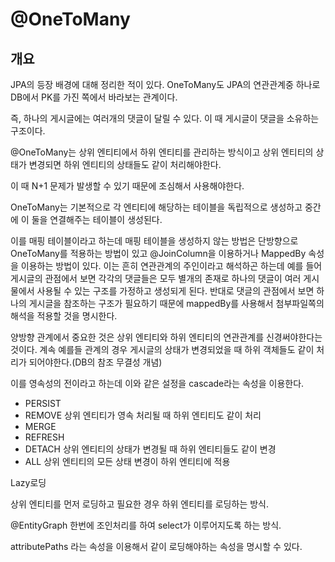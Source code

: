 # @OneToMany

## 개요

JPA의 등장 배경에 대해 정리한 적이 있다. OneToMany도 JPA의 연관관계중 하나로 DB에서 PK를 가진 쪽에서 바라보는 관계이다.

즉, 하나의 게시글에는 여러개의 댓글이 달릴 수 있다. 이 때 게시글이 댓글을 소유하는 구조이다.

@OneToMany는 상위 엔티티에서 하위 엔티티를 관리하는 방식이고 상위 엔티티의 상태가 변경되면 하위 엔티티의 상태들도 같이 처리해야한다.

이 때 N+1 문제가 발생할 수 있기 때문에 조심해서 사용해야한다.

OneToMany는 기본적으로 각 엔티티에 해당하는 테이블을 독립적으로 생성하고 중간에 이 둘을 연결해주는 테이블이 생성된다.

이를 매핑 테이블이라고 하는데 매핑 테이블을 생성하지 않는 방법은 단방향으로 OneToMany를 적용하는 방법이 있고 @JoinColumn을 이용하거나 MappedBy 속성을 이용하는 방법이 있다. 이는 흔히 연관관계의 주인이라고 해석하곤 하는데 예를 들어 게시글의 관점에서 보면 각각의 댓글들은 모두 별개의 존재로 하나의 댓글이 여러 게시물에서 사용될 수 있는 구조를 가정하고 생성되게 된다. 반대로 댓글의 관점에서 보면 하나의 게시글을 참조하는 구조가 필요하기 때문에 mappedBy를 사용해서 첨부파일쪽의 해석을 적용할 것을 명시한다.

양방향 관계에서 중요한 것은 상위 엔티티와 하위 엔티티의 연관관계를 신경써야한다는 것이다. 계속 예를들 관계의 경우 게시글의 상태가 변경되었을 때 하위 객체들도 같이 처리가 되어야한다.(DB의 참조 무결성 개념)

이를 영속성의 전이라고 하는데 이와 같은 설정을 cascade라는 속성을 이용한다.

* PERSIST 
* REMOVE 상위 엔티티가 영속 처리될 때 하위 엔티티도 같이 처리
* MERGE
* REFRESH
* DETACH 상위 엔티티의 상태가 변경될 때 하위 엔티티들도 같이 변경
* ALL 상위 엔티티의 모든 상태 변경이 하위 엔티티에 적용

Lazy로딩

상위 엔티티를 먼저 로딩하고 필요한 경우 하위 엔티티를 로딩하는 방식.

@EntityGraph 한번에 조인처리를 하여 select가 이루어지도록 하는 방식.

attributePaths 라는 속성을 이용해서 같이 로딩해야하는 속성을 명시할 수 있다.